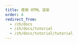 ```yaml
---
title: 使用 HTML 渲染
order: 4
redirect_from:
  - /zh/docs
  - /zh/docs/tutorial
  - /zh/docs/tutorial/tutorial
---
```

